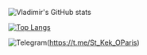 ![Vladimir's GitHub stats](https://github-readme-stats.vercel.app/api?username=KeKoParis&show_icons=true&icon_color=c90404&title_color=fcbb01&text_color=01d9d1&bg_color=90,070209,c90404)

[![Top Langs](https://github-readme-stats.vercel.app/api/top-langs/?username=KeKoParis&icon_color=c90404&title_color=fcbb01&text_color=01d9d1&bg_color=90,070209,c90404)](https://github.com/anuraghazra/github-readme-stats)

![Telegram](https://img.shields.io/badge/-telegram-red?color=white&logo=telegram&logoColor=black)(https://t.me/St_Kek_OParis)
